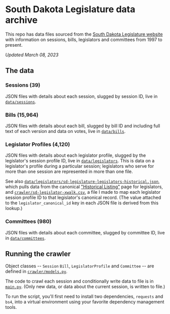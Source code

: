 # South Dakota Legislature data archive
This repo has data files sourced from the [South Dakota Legislature website](https://sdlegislature.gov/) with information on sessions, bills, legislators and committees from 1997 to present.

_Updated March 08, 2023_

## The data

### Sessions (39)
JSON files with details about each session, slugged by session ID, live in [`data/sessions`](data/sessions).

### Bills (15,964)
JSON files with details about each bill, slugged by bill ID and including full text of each version and data on votes, live in [`data/bills`](data/bills).

### Legislator Profiles (4,120)
JSON files with details about each legislator profile, slugged by the legislator's session profile ID, live in [`data/legislators`](data/legislators). This is data on a legislator's profile during a particular session; legislators who serve for more than one session are represented in more than one file.

See also [`data/legislators/sd-legislature-legislators-historical.json`](data/legislators/sd-legislature-legislators-historical.json), which pulls data from the canonical ["Historical Listing"](https://sdlegislature.gov/Legislators/Historical) page for legislators, and [`crawler/sd-legislator-xwalk.csv`](crawler/sd-legislator-xwalk.csv), a file I made to map each legislator session profile ID to that legislator's canonical record. (The value attached to the `legislator_canonical_id` key in each JSON file is derived from this lookup.)

### Committees (980)
JSON files with details about each committee, slugged by committee ID, live in [`data/committees`](data/committees).

## Running the crawler
Object classes -- `Session` `Bill`, `LegislatorProfile` and `Committee` -- are defined in [`crawler/models.py`](crawler/models.py).

The code to crawl each session and conditionally write data to file is in [`main.py`](crawler/main.py). (Only new data, or data about the current session, is written to file.)

To run the script, you'll first need to install two dependencies, `requests` and `bs4`, into a virtual environment using your favorite dependency management tools.